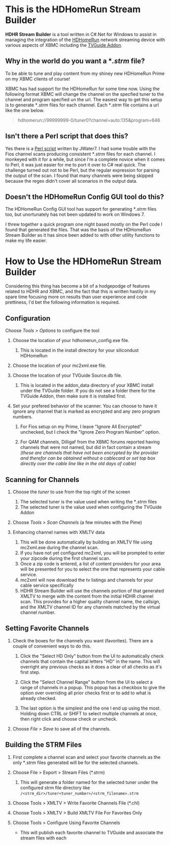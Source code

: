 # This is the HDHomeRun Stream Builder #

**HDHR Stream Builder** is a tool written in C#.Net for Windows to assist in managing the integration of the [HDHomeRun](http://www.silicondust.com/products/hdhomerun/atsc/) network streaming device with various aspects of XBMC including the [TVGuide Addon](http://forum.xbmc.org/showthread.php?tid=120377).

## Why in the world do you want a **.strm* file? ##

To be able to tune and play content from my shiney new HDHomeRun Prime on my XBMC clients of course!

XBMC has had support for the HDHomeRun for some time now. Using the following format XBMC will change the channel on the specfied tuner to the channel and program specfied un the url. The easiest way to get this setup is to generate **.strm* files for each channel. Each **.strm* file contains a url like the one below.

> hdhomerun://99999999-0/tuner0?channel=auto:135&program=646

## Isn't there a Perl script that does this? ##

Yes there is a [Perl script](http://code.google.com/p/hdhr-mkchan/) written by JWater7. I had some trouble with the Fios channel scans producing consistent **.strm* files for each channel. I monkeyed with it for a while, but since I'm a complete novice when it comes to Perl, it was just easier for me to port it over to C# real quick. The challenge turned out not to be Perl, but the regular expression for parsing the output of the scan. I found that many channels were being skipped because the regex didn't cover all scenarios in the output data.

## Doesn't the HDHomeRun Config GUI tool do this? ##

The HDHomeRun Config GUI tool has support for generating **.strm* files too, but unortunately has not been updated to work on Windows 7.

I threw together a quick program one night based mostly on the Perl code I found that generated the files. That was the basis of the HDHomeRun Stream Builder as it has since been added to with other utility functions to make my life easier.

# How to Use the HDHomeRun Stream Builder #

Considering this thing has become a bit of a hodgepodge of features related to HDHR and XBMC, and the fact that this is written hastily in my spare time focusing more on results than user experience and code prettiness, I'd bet the following information is required.

## Configuration ##

Choose *Tools > Options* to configure the tool

1. Choose the location of your hdhomerun_config.exe file.

	1. This is located in the install directory for your silicondust HDHomeRun

2. Choose the location of your mc2xml.exe file.

3. Choose the location of your TVGuide Source.db file.

	1. This is located in the addon_data directory of your XBMC install under the TVGuide folder. If you do not see a folder there for the TVGuide Addon, then make sure it is installed first.

4. Set your prefered behavior of the scanner. You can choose to have it ignore any channel that is marked as encrypted and any zero program numbers.

	1. For Fios setup on my Prime, I leave "Ignore All Encrypted" unchecked, but I check the "Ignore Zero Program Number" option.

	2. For QAM channels, Dilligaf from the XBMC forums reported having channels that were not named, but did in fact contain a stream *(these are channels that have not been encrypted by the provider and therefor can be obtained without a cablecard or set top box directly over the cable line like in the old days of cable)*

## Scanning for Channels ##

1. Choose the *tuner* to use from the top right of the screen

	1. The selected tuner is the value used when writing the **.strm* files
	2. The selected tuner is the value used when configuring the TVGuide Addon

2. Choose *Tools > Scan Channels* (a few minutes with the Pime)

3. Enhancing channel names with XMLTV data

	1. This will be done automatically by building an XMLTV file using mc2xml.exe during the channel scan.
	2. If you have not yet configured mc2xml, you will be prompted to enter your zipcode during the first channel scan.
	3. Once a zip code is entered, a list of content providers for your area will be presented for you to select the one that represents your cable service.
	4. mc2xml will now download the tv listings and channels for your cable service specifically
	5. HDHR Stream Builder will use the channels portion of that generated XMLTV to merge with the content from the initial HDHR channel scan. This provides for a higher quality channel name, the callsign, and the XMLTV channel ID for any channels matched by the virtual channel number.

## Setting Favorite Channels ##

1. Check the boxes for the channels you want (favorites). There are a couple of convenient ways to do this.

	1. Click the "Select HD Only" button from the UI to automatically check channels that contain the capital letters "HD" in the name. This will overright any previous checks as it does a clear of all checks as it's first step.

	2. Click the "Select Channel Range" button from the UI to select a range of channels in a popup. This popup has a checkbox to give the option over overriding all prior checks first or to add to what is already checked.

	3. The last option is the simplest and the one I end up using the most. Holding down CTRL or SHIFT to select multiple channels at once, then right click and choose check or uncheck.

2. Choose *File > Save* to save all of the channels.

## Building the STRM Files ##

1. First complete a channel scan and select your favorite channels as the only **.strm* files generated will be for the selected channels.
2. Choose File > Export > Stream Files (*.strm)

	1. This will generate a folder named for the selected tuner under the configured strm file directory like `/<strm_dir>/tuner<tuner_number>/<strm_filename>.strm`

7. Choose Tools > XMLTV > Write Favorite Channels File (*.chl)
8. Choose Tools > XMLTV > Build XMLTV File For Favorites Only
9. Choose Tools > Configure Using Favorite Channels

	- This will publish each favorite channel to TVGuide and associate the stream files with each
